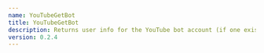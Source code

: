 ```yaml
---
name: YouTubeGetBot
title: YouTubeGetBot
description: Returns user info for the YouTube bot account (if one exists)
version: 0.2.4
---
```

